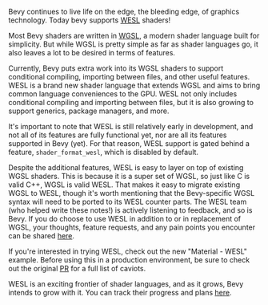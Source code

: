 <!-- Add support for experimental WESL shader source -->
<!-- https://github.com/bevyengine/bevy/pull/17953 -->

Bevy continues to live life on the edge, the bleeding edge, of graphics technology. Today bevy supports [WESL](https://wesl-lang.dev/) shaders!

Most Bevy shaders are written in [WGSL](https://www.w3.org/TR/WGSL/), a modern shader language built for simplicity. But while WGSL is pretty simple as far as shader languages go, it also leaves a lot to be desired in terms of features.

Currently, Bevy puts extra work into its WGSL shaders to support conditional compiling, importing between files, and other useful features. WESL is a brand new shader language that extends WGSL and aims to bring common language conveniences to the GPU. WESL not only includes conditional compiling and importing between files, but it is also growing to support generics, package managers, and more.

It's important to note that WESL is still relatively early in development, and not all of its features are fully functional yet, nor are all its features supported in Bevy (yet). For that reason, WESL support is gated behind a feature, `shader_format_wesl`, which is disabled by default.

Despite the additional features, WESL is easy to layer on top of existing WGSL shaders. This is because it is a super set of WGSL, so just like C is valid C++, WGSL is valid WESL. That makes it easy to migrate existing WGSL to WESL, though it's worth mentioning that the Bevy-specific WGSL syntax will need to be ported to its WESL counter parts. The WESL team (who helped write these notes!) is actively listening to feedback, and so is Bevy. If you do choose to use WESL in addition to or in replacement of WGSL, your thoughts, feature requests, and any pain points you encounter can be shared [here](https://github.com/wgsl-tooling-wg/wesl-rs).

If you're interested in trying WESL, check out the new "Material - WESL" example. Before using this in a production environment, be sure to check out the original [PR](https://github.com/bevyengine/bevy/pull/17953) for a full list of caviots.

WESL is an exciting frontier of shader languages, and as it grows, Bevy intends to grow with it. You can track their progress and plans [here](https://wesl-lang.dev/).
